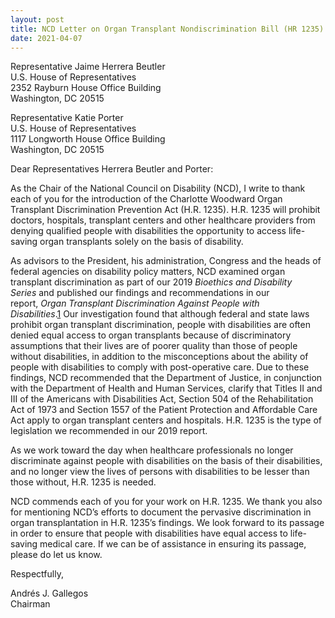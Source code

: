 ```yaml
---
layout: post
title: NCD Letter on Organ Transplant Nondiscrimination Bill (HR 1235)
date: 2021-04-07
---
```

Representative Jaime Herrera Beutler\
U.S. House of Representatives\
2352 Rayburn House Office Building\
Washington, DC 20515

Representative Katie Porter\
U.S. House of Representatives\
1117 Longworth House Office Building\
Washington, DC 20515

Dear Representatives Herrera Beutler and Porter:

As the Chair of the National Council on Disability (NCD), I write to thank each of you for the introduction of the Charlotte Woodward Organ Transplant Discrimination Prevention Act (H.R. 1235). H.R. 1235 will prohibit doctors, hospitals, transplant centers and other healthcare providers from denying qualified people with disabilities the opportunity to access life-saving organ transplants solely on the basis of disability.

As advisors to the President, his administration, Congress and the heads of federal agencies on disability policy matters, NCD examined organ transplant discrimination as part of our 2019 *Bioethics and Disability Series* and published our findings and recommendations in our report, *Organ Transplant Discrimination Against People with Disabilities*.[1](https://ncd.gov/publications/2021/ncd-letter-organ-transplant-nondiscrimination-bill-hr-1235#_ftn1) Our investigation found that although federal and state laws prohibit organ transplant discrimination, people with disabilities are often denied equal access to organ transplants because of discriminatory assumptions that their lives are of poorer quality than those of people without disabilities, in addition to the misconceptions about the ability of people with disabilities to comply with post-operative care. Due to these findings, NCD recommended that the Department of Justice, in conjunction with the Department of Health and Human Services, clarify that Titles II and III of the Americans with Disabilities Act, Section 504 of the Rehabilitation Act of 1973 and Section 1557 of the Patient Protection and Affordable Care Act apply to organ transplant centers and hospitals. H.R. 1235 is the type of legislation we recommended in our 2019 report.

As we work toward the day when healthcare professionals no longer discriminate against people with disabilities on the basis of their disabilities, and no longer view the lives of persons with disabilities to be lesser than those without, H.R. 1235 is needed.

NCD commends each of you for your work on H.R. 1235. We thank you also for mentioning NCD’s efforts to document the pervasive discrimination in organ transplantation in H.R. 1235’s findings. We look forward to its passage in order to ensure that people with disabilities have equal access to life-saving medical care. If we can be of assistance in ensuring its passage, please do let us know.

Respectfully,

Andrés J. Gallegos\
Chairman
